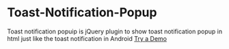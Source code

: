 # Toast-Notification-Popup
Toast notification popuip is jQuery plugin to show toast notification popup in html just like the toast notification in Android 
[Try a Demo](https://rawgit.com/npnm/Toast-Notification-Popup/master/toast-popup-demo.html)
